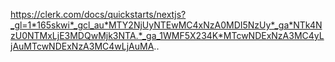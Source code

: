 https://clerk.com/docs/quickstarts/nextjs?_gl=1*165skwi*_gcl_au*MTY2NjUyNTEwMC4xNzA0MDI5NzUy*_ga*NTk4NzU0NTMxLjE3MDQwMjk3NTA.*_ga_1WMF5X234K*MTcwNDExNzA3MC4yLjAuMTcwNDExNzA3MC4wLjAuMA..